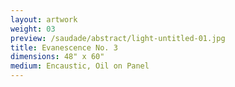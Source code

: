 ```yaml
---
layout: artwork
weight: 03
preview: /saudade/abstract/light-untitled-01.jpg
title: Evanescence No. 3
dimensions: 48" x 60"
medium: Encaustic, Oil on Panel
---
```


